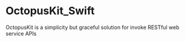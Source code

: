# OctopusKit_Swift
OctopusKit is a simplicity but graceful solution for invoke RESTful web service APIs 
